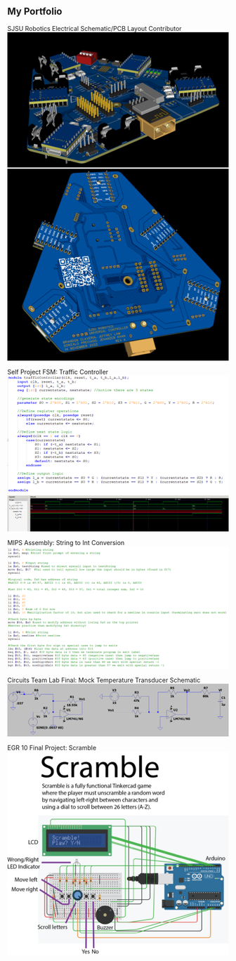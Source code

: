 ## My Portfolio

SJSU Robotics Electrical Schematic/PCB Layout Contributor 
![pcb1](/assets/images/pcb1.png)
![pcb2](/assets/images/pcb2.png)

Self Project FSM: Traffic Controller  
![traffic_controller](/assets/images/verilogCode.PNG)
![gtk_wave](/assets/images/gtkwave.PNG)

MIPS Assembly: String to Int Conversion
![asssemblyCode](/assets/images/assemblyCode.PNG)

Circuits Team Lab Final: Mock Temperature Transducer Schematic
![image of op amp schematic](/assets/images/opamp.png) 

EGR 10 Final Project: Scramble  
![scramble_details](/assets/images/scrambleproj.png)  
  
 
